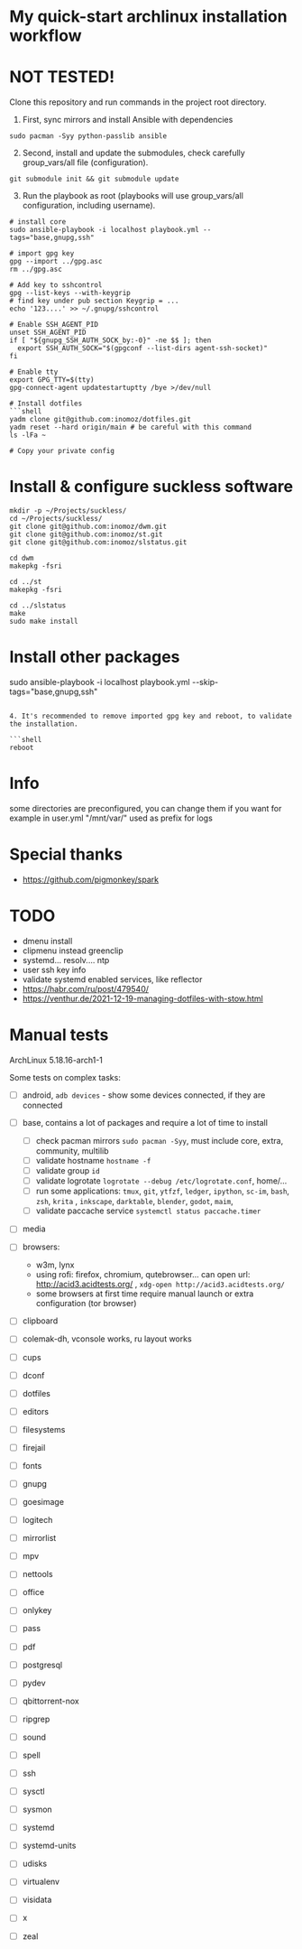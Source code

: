 # My quick-start archlinux installation workflow

# NOT TESTED!

Clone this repository and run commands in the project root directory.

1. First, sync mirrors and install Ansible with dependencies

```shell
sudo pacman -Syy python-passlib ansible
```

2. Second, install and update the submodules, check carefully group_vars/all file (configuration).

```shell
git submodule init && git submodule update
```

3. Run the playbook as root (playbooks will use group_vars/all configuration, including username).

```shell
# install core
sudo ansible-playbook -i localhost playbook.yml --tags="base,gnupg,ssh"

# import gpg key
gpg --import ../gpg.asc
rm ../gpg.asc

# Add key to sshcontrol
gpg --list-keys --with-keygrip
# find key under pub section Keygrip = ...
echo '123....' >> ~/.gnupg/sshcontrol

# Enable SSH_AGENT_PID
unset SSH_AGENT_PID
if [ "${gnupg_SSH_AUTH_SOCK_by:-0}" -ne $$ ]; then
  export SSH_AUTH_SOCK="$(gpgconf --list-dirs agent-ssh-socket)"
fi

# Enable tty
export GPG_TTY=$(tty)
gpg-connect-agent updatestartuptty /bye >/dev/null

# Install dotfiles
```shell
yadm clone git@github.com:inomoz/dotfiles.git
yadm reset --hard origin/main # be careful with this command
ls -lFa ~

# Copy your private config
```

# Install & configure suckless software
```shell
mkdir -p ~/Projects/suckless/
cd ~/Projects/suckless/
git clone git@github.com:inomoz/dwm.git
git clone git@github.com:inomoz/st.git
git clone git@github.com:inomoz/slstatus.git

cd dwm
makepkg -fsri

cd ../st
makepkg -fsri

cd ../slstatus
make
sudo make install
```

# Install other packages
sudo ansible-playbook -i localhost playbook.yml --skip-tags="base,gnupg,ssh"
```

4. It's recommended to remove imported gpg key and reboot, to validate the installation.

```shell
reboot
```

# Info

some directories are preconfigured, you can change them if you want
for example in user.yml "/mnt/var/" used as prefix for logs

# Special thanks

- https://github.com/pigmonkey/spark

# TODO
- dmenu install
- clipmenu instead greenclip
- systemd... resolv.... ntp
- user ssh key info
- validate systemd enabled services, like reflector
- https://habr.com/ru/post/479540/
- https://venthur.de/2021-12-19-managing-dotfiles-with-stow.html

# Manual tests

ArchLinux 5.18.16-arch1-1

Some tests on complex tasks:

- [ ] android, `adb devices` - show some devices connected, if they are connected
 
- [ ] base, contains a lot of packages and require a lot of time to install
    - [ ] check pacman mirrors `sudo pacman -Syy`, must include core, extra, community, multilib
    - [ ] validate hostname `hostname -f`
    - [ ] validate group `id`
    - [ ] validate logrotate `logrotate --debug /etc/logrotate.conf`, home/...
    - [ ] run some applications: `tmux`, `git`, `ytfzf`, `ledger`, `ipython`, `sc-im`,  `bash`, `zsh`,  `krita`
      , `inkscape`, `darktable`, `blender`, `godot`, `maim`,
    - [ ] validate paccache service `systemctl status paccache.timer`

- [ ] media

- [ ] browsers:
    - w3m, lynx
    - using rofi: firefox, chromium, qutebrowser... can open url: http://acid3.acidtests.org/
      , `xdg-open http://acid3.acidtests.org/`
    - some browsers at first time require manual launch or extra configuration (tor browser)

- [ ] clipboard
- [ ] colemak-dh, vconsole works, ru layout works
- [ ] cups
- [ ] dconf
- [ ] dotfiles
- [ ] editors
- [ ] filesystems
- [ ] firejail
- [ ] fonts
- [ ] gnupg
- [ ] goesimage
- [ ] logitech
- [ ] mirrorlist
- [ ] mpv
- [ ] nettools
- [ ] office
- [ ] onlykey
- [ ] pass
- [ ] pdf
- [ ] postgresql
- [ ] pydev
- [ ] qbittorrent-nox
- [ ] ripgrep
- [ ] sound
- [ ] spell
- [ ] ssh
- [ ] sysctl
- [ ] sysmon
- [ ] systemd
- [ ] systemd-units
- [ ] udisks
- [ ] virtualenv
- [ ] visidata
- [ ] x
- [ ] zeal
